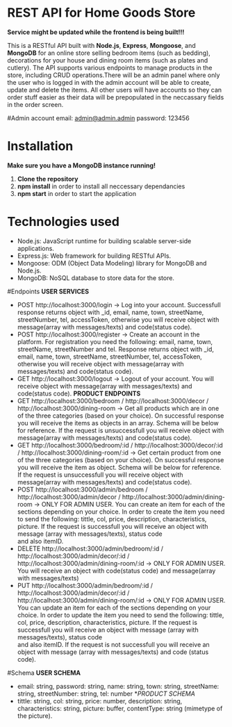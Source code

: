 # REST API for Home Goods Store

**Service might be updated while the frontend is being built!!!**

This is a RESTful API built with **Node.js**, **Express**, **Mongoose**, and **MongoDB** for an online store selling bedroom items (such as bedding), decorations for your house and dining room items (such as plates and cutlery). The API supports various endpoints to manage products in the store, including CRUD operations.There will be an admin panel where only the user who is logged in with the admin account will be able to create, update and delete the items. All other users will have accounts so they can order stuff easier as their data will be prepopulated in the neccassary fields in the order screen.

#Admin account
email: admin@admin.admin
password: 123456

# Installation
**Make sure you have a MongoDB instance running!**
1. **Clone the repository**
2. **npm install** in order to install all neccessary dependancies
3. **npm start** in order to start the application

# Technologies used
* Node.js: JavaScript runtime for building scalable server-side applications.
* Express.js: Web framework for building RESTful APIs.
* Mongoose: ODM (Object Data Modeling) library for MongoDB and Node.js.
* MongoDB: NoSQL database to store data for the store.

#Endpoints
**USER SERVICES**
* POST http://localhost:3000/login
  -> Log into your account. Successfull response returns object with _id, email, name, town, streetName, streetNumber, tel, accessToken, otherwise you will receive object with message(array with messages/texts) and code(status code).
* POST http://localhost:3000/register
  -> Create an account in the platform. For registration you need the following: email, name, town, streetName, streetNumber and tel. Response returns object with _id, email, name, town, streetName, streetNumber, tel, accessToken, otherwise you will receive object with message(array with messages/texts) and code(status code).
* GET http://localhost:3000/logout
  -> Logout of your account. You will receive object with message(array with messages/texts) and code(status code).
**PRODUCT ENDPOINTS**
* GET http://localhost:3000/bedroom / http://localhost:3000/decor / http://localhost:3000/dining-room
  -> Get all products which are in one of the three categories (based on your choice). On successful response you will receive the items as objects in an array. Schema will be below for reference. If the request is unsuccessfull you will receive object with message(array with messages/texts) and code(status code).
* GET http://localhost:3000/bedroom/:id / http://localhost:3000/decor/:id / http://localhost:3000/dining-room/:id
  -> Get certain product from one of the three categories (based on your choice). On successful response you will receive the item as object. Schema will be below for reference. If the request is unsuccessfull you will receive object with message(array with messages/texts) and code(status code).
* POST http://localhost:3000/admin/bedroom / http://localhost:3000/admin/decor / http://localhost:3000/admin/dining-room
  -> ONLY FOR ADMIN USER. You can create an item for each of the sections depending on your choice. In order to create the item you need to send the following: tittle, col, price, description, characteristics, picture. If the request is successfull you will receive an object with message (array with messages/texts), status code   
  and also itemID.
* DELETE http://localhost:3000/admin/bedroom/:id / http://localhost:3000/admin/decor/:id / http://localhost:3000/admin/dining-room/:id
  -> ONLY FOR ADMIN USER. You will receive an object with code(status code) and message(array with messages/texts)
* PUT http://localhost:3000/admin/bedroom/:id / http://localhost:3000/admin/decor/:id / http://localhost:3000/admin/dining-room/:id
  -> ONLY FOR ADMIN USER. You can update an item for each of the sections depending on your choice. In order to update the item you need to send the following: tittle, col, price, description, characteristics, picture. If the request is successfull you will receive an object with message (array with messages/texts), status code   
  and also itemID. If the request is not successfull you will receive an object with message (array with messages/texts) and code (status code).

#Schema
**USER SCHEMA** 
* email: string, password: string, name: string, town: string, streetName: string, streetNumber: string, tel: number
**PRODUCT SCHEMA*
* tittle: string, col: string, price: number, description: string, characteristics: string, picture: buffer, contentType: string (mimetype of the picture). 


